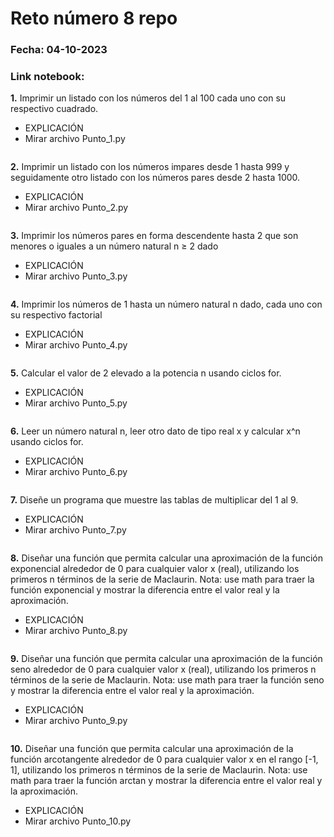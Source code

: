 # Reto número 8 repo
### Fecha:  04-10-2023
### Link notebook:
**1.** Imprimir un listado con los números del 1 al 100 cada uno con su respectivo cuadrado.
* EXPLICACIÓN
* Mirar archivo Punto_1.py
```pseudocode

```
**2.** Imprimir un listado con los números impares desde 1 hasta 999 y seguidamente otro listado con los números pares desde 2 hasta 1000.
* EXPLICACIÓN
* Mirar archivo Punto_2.py
```pseudocode

```
**3.** Imprimir los números pares en forma descendente hasta 2 que son menores o iguales a un número natural n ≥ 2 dado
* EXPLICACIÓN
* Mirar archivo Punto_3.py
```pseudocode

```
**4.** Imprimir los números de 1 hasta un número natural n dado, cada uno con su respectivo factorial
* EXPLICACIÓN
* Mirar archivo Punto_4.py
```pseudocode

```
**5.** Calcular el valor de 2 elevado a la potencia n usando ciclos for.
* EXPLICACIÓN
* Mirar archivo Punto_5.py
```pseudocode

```
**6.** Leer un número natural n, leer otro dato de tipo real x y calcular x^n usando ciclos for.
* EXPLICACIÓN
* Mirar archivo Punto_6.py
```pseudocode

```
**7.** Diseñe un programa que muestre las tablas de multiplicar del 1 al 9.
* EXPLICACIÓN
* Mirar archivo Punto_7.py
```pseudocode

```
**8.** Diseñar una función que permita calcular una aproximación de la función exponencial alrededor de 0 para cualquier valor x (real), utilizando los primeros n términos de la serie de Maclaurin. Nota: use math para traer la función exponencial y mostrar la diferencia entre el valor real y la aproximación.
* EXPLICACIÓN
* Mirar archivo Punto_8.py
```pseudocode

```
**9.** Diseñar una función que permita calcular una aproximación de la función seno alrededor de 0 para cualquier valor x (real), utilizando los primeros n términos de la serie de Maclaurin. Nota: use math para traer la función seno y mostrar la diferencia entre el valor real y la aproximación.
* EXPLICACIÓN
* Mirar archivo Punto_9.py
```pseudocode

```
**10.** Diseñar una función que permita calcular una aproximación de la función arcotangente alrededor de 0 para cualquier valor x en el rango [-1, 1], utilizando los primeros n términos de la serie de Maclaurin. Nota: use math para traer la función arctan y mostrar la diferencia entre el valor real y la aproximación.
* EXPLICACIÓN
* Mirar archivo Punto_10.py
```pseudocode

```
